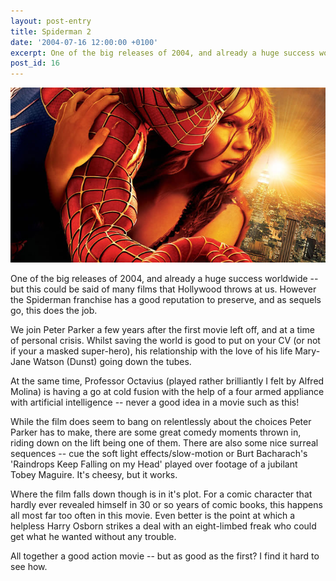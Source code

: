 ```yaml
---
layout: post-entry
title: Spiderman 2
date: '2004-07-16 12:00:00 +0100'
excerpt: One of the big releases of 2004, and already a huge success worldwide. However the Spiderman franchise has a reputation to preserve, so does this do the job?
post_id: 16
---
```

![Promotional image for Spiderman 2](/assets/images/2004/07/spiderman_2.jpg)

One of the big releases of 2004, and already a huge success worldwide -- but this could be said of many films that Hollywood throws at us. However the Spiderman franchise has a good reputation to preserve, and as sequels go, this does the job.

We join Peter Parker a few years after the first movie left off, and at a time of personal crisis. Whilst saving the world is good to put on your CV (or not if your a masked super-hero), his relationship with the love of his life Mary-Jane Watson (Dunst) going down the tubes.

At the same time, Professor Octavius (played rather brilliantly I felt by Alfred Molina) is having a go at cold fusion with the help of a four armed appliance with artificial intelligence -- never a good idea in a movie such as this!

While the film does seem to bang on relentlessly about the choices Peter Parker has to make, there are some great comedy moments thrown in, riding down on the lift being one of them. There are also some nice surreal sequences -- cue the soft light effects/slow-motion or Burt Bacharach's 'Raindrops Keep Falling on my Head' played over footage of a jubilant Tobey Maguire. It's cheesy, but it works.

Where the film falls down though is in it's plot. For a comic character that hardly ever revealed himself in 30 or so years of comic books, this happens all most far too often in this movie. Even better is the point at which a helpless Harry Osborn strikes a deal with an eight-limbed freak who could get what he wanted without any trouble.

All together a good action movie -- but as good as the first? I find it hard to see how.